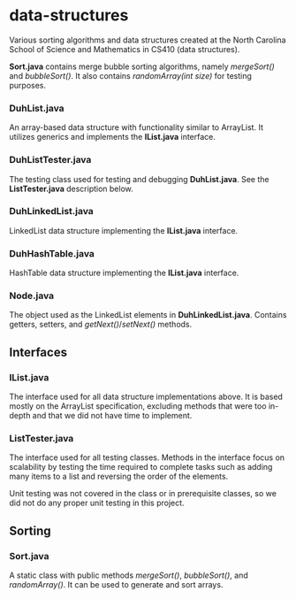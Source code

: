 data-structures
===============

Various sorting algorithms and data structures created at the North Carolina School of Science and
Mathematics in CS410 (data structures).

**Sort.java** contains merge bubble sorting algorithms, namely *mergeSort()* and *bubbleSort()*. It also contains
*randomArray(int size)* for testing purposes.


### DuhList.java
An array-based data structure with functionality similar to ArrayList. It utilizes generics and implements the **IList.java** interface.

### DuhListTester.java
The testing class used for testing and debugging **DuhList.java**. See the **ListTester.java** description below.

### DuhLinkedList.java
LinkedList data structure implementing the **IList.java** interface.

### DuhHashTable.java
HashTable data structure implementing the **IList.java** interface.

### Node.java
The object used as the LinkedList elements in **DuhLinkedList.java**. Contains getters, setters, and *getNext()*/*setNext()* methods.



## Interfaces

### IList.java
The interface used for all data structure implementations above. It is based mostly on the ArrayList specification, excluding methods
that were too in-depth and that we did not have time to implement.

### ListTester.java
The interface used for all testing classes. Methods in the interface focus on scalability by testing the time required to complete tasks
such as adding many items to a list and reversing the order of the elements.

Unit testing was not covered in the class or in prerequisite classes, so we did not do any proper unit testing in this project.


## Sorting

### Sort.java
A static class with public methods *mergeSort()*, *bubbleSort()*, and *randomArray()*. It can be used to generate and sort arrays.
